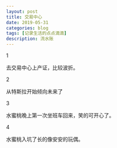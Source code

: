 ```yaml
---
layout: post
title: 交易中心
date: 2019-05-31
categories: blog
tags: [记录生活的点点滴滴]
description: 流水账
---
```


1 

去交易中心上产证，比较波折。

2

从特斯拉开始倾向未来了

3

水蜜桃晚上第一次坐班车回来，笑的可开心了。

4

水蜜桃入坑了长的像安安的玩偶。











